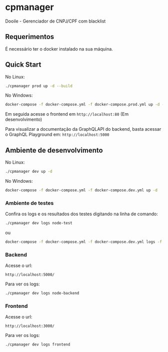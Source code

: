 # cpmanager
Dooile - Gerenciador de CNPJ/CPF com blacklist

## Requerimentos

É necessário ter o docker instalado na sua máquina.

## Quick Start

No Linux:

```bash
./cpmanager prod up -d --build
```

No Windows:

```bash
docker-compose -f docker-compose.yml -f docker-compose.prod.yml up -d --build
```

Em seguida acesse o frontend em `http://localhost:80` (Em desenvolvimento)

Para visualizar a documentação da GraphQLAPI do backend, basta acessar o GraphQL Playground em: `http://localhost:5000`

## Ambiente de desenvolvimento

No Linux:

```bash
./cpmanager dev up -d
```

No Windows:

```bash
docker-compose -f docker-compose.yml -f docker-compose.dev.yml up -d
```

### Ambiente de testes

Confira os logs e os resultados dos testes digitando na linha de comando:

```bash
./cpmanager dev logs node-test
```

ou

```bash
docker-compose -f docker-compose.yml -f docker-compose.dev.yml logs -f node-test
```

### Backend

Acesse o url:

```url
http://localhost:5000/
```

Para ver os logs:

```bash
./cpmanager dev logs node-backend
```

### Frontend

Acesse o url:

```url
http://localhost:3000/
```

Para ver os logs:

```bash
./cpmanager dev logs frontend
```
